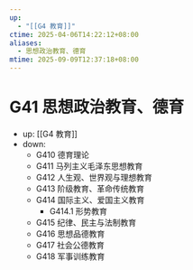 ```yaml
---
up:
  - "[[G4 教育]]"
ctime: 2025-04-06T14:22:12+08:00
aliases:
  - 思想政治教育、德育
mtime: 2025-09-09T12:37:18+08:00
---
```


# G41 思想政治教育、德育

- up: [[G4 教育]]
- down:	
	- G410 德育理论
	- G411 马列主义毛泽东思想教育
	- G412 人生观、世界观与理想教育
	- G413 阶级教育、革命传统教育
	- G414 国际主义、爱国主义教育
		- G414.1 形势教育
	- G415 纪律、民主与法制教育
	- G416 思想品德教育
	- G417 社会公德教育
	- G418 军事训练教育
	
